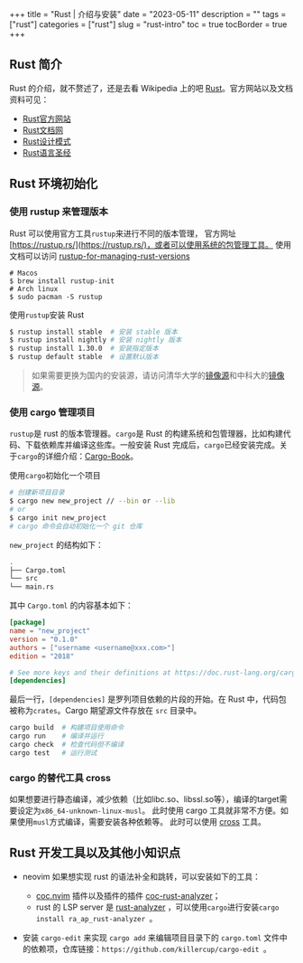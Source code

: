 +++
title = "Rust | 介绍与安装"
date = "2023-05-11"
description = ""
tags = ["rust"]
categories = ["rust"]
slug = "rust-intro"
toc = true
tocBorder = true
+++

## Rust 简介

Rust 的介绍，就不赘述了，还是去看 Wikipedia 上的吧 [Rust](https://zh.wikipedia.org/wiki/Rust)。官方网站以及文档资料可见：
- [Rust官方网站](https://www.rust-lang.org/)
- [Rust文档网](https://rustwiki.org/)
- [Rust设计模式](http://chuxiuhong.com/chuxiuhong-rust-patterns-zh/intro.html)
- [Rust语言圣经](https://course.rs/about-book.html)

## Rust 环境初始化

### 使用 rustup 来管理版本
Rust 可以使用官方工具`rustup`来进行不同的版本管理，
官方网址 [https://rustup.rs/](https://rustup.rs/)，或者可以使用系统的包管理工具。
使用文档可以访问 [rustup-for-managing-rust-versions](https://rustwiki.org/zh-CN/edition-guide/rust-2018/rustup-for-managing-rust-versions.html)

```shell
# Macos
$ brew install rustup-init
# Arch linux
$ sudo pacman -S rustup
```

使用`rustup`安装 Rust

```bash
$ rustup install stable  # 安装 stable 版本
$ rustup install nightly # 安装 nightly 版本
$ rustup install 1.30.0  # 安装指定版本
$ rustup default stable  # 设置默认版本
```

> 如果需要更换为国内的安装源，请访问清华大学的[镜像源](https://mirrors.tuna.tsinghua.edu.cn/help/rustup/)和中科大的[镜像源](https://mirrors.ustc.edu.cn/help/rust-static.html)。

### 使用 cargo 管理项目
`rustup`是 rust 的版本管理器。`cargo`是 Rust 的构建系统和包管理器，比如构建代码、下载依赖库并编译这些库。一般安装 Rust 完成后，`cargo`已经安装完成。关于`cargo`的详细介绍：[Cargo-Book](https://doc.rust-lang.org/cargo/)。

 使用`cargo`初始化一个项目
```bash
# 创建新项目目录
$ cargo new new_project // --bin or --lib
# or
$ cargo init new_project
# cargo 命令会自动初始化一个 git 仓库
```

`new_project` 的结构如下：
```bash
.
├── Cargo.toml
└── src
└── main.rs
```

其中 `Cargo.toml` 的内容基本如下：
```toml
[package]
name = "new_project"
version = "0.1.0"
authors = ["username <username@xxx.com>"]
edition = "2018"

# See more keys and their definitions at https://doc.rust-lang.org/cargo/reference/manifest.html
[dependencies]
```

最后一行，`[dependencies]` 是罗列项目依赖的片段的开始。在 Rust 中，代码包被称为`crates`。Cargo 期望源文件存放在 `src` 目录中。
```bash
cargo build  # 构建项目使用命令
cargo run    # 编译并运行
cargo check  # 检查代码但不编译
cargo test   # 运行测试
```

### cargo 的替代工具 cross
如果想要进行静态编译，减少依赖（比如libc.so、libssl.so等），编译的target需要设定为`x86_64-unknown-linux-musl`。
此时使用 cargo 工具就非常不方便。如果使用`musl`方式编译，需要安装各种依赖等。
此时可以使用 [cross](https://github.com/cross-rs/cross) 工具。

## Rust 开发工具以及其他小知识点

- neovim 如果想实现 rust 的语法补全和跳转，可以安装如下的工具：  
    - [coc.nvim](https://github.com/neoclide/coc.nvim) 插件以及插件的插件 [coc-rust-analyzer](https://github.com/fannheyward/coc-rust-analyzer)；
    - rust 的 LSP server 是 [rust-analyzer](https://github.com/rust-analyzer/rust-analyzer) ，可以使用`cargo`进行安装`cargo install ra_ap_rust-analyzer `。

- 安装 `cargo-edit` 来实现 `cargo add` 来编辑项目目录下的 `cargo.toml` 文件中的依赖项，仓库链接：`https://github.com/killercup/cargo-edit `。

